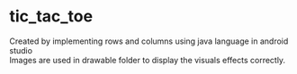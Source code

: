 # tic_tac_toe
Created by implementing rows and columns using java language in android studio<br/>
Images are used in drawable folder to display the visuals effects correctly.<br/>

